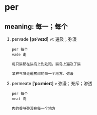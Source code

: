 # per

## meaning: 每一；每个

1. pervade **[pəˈveɪd]** `vt` 遍及；弥漫

   ```
   per 每个
   vade 走

   每只猫都在猫岛上到处跑，猫岛上遍及了猫

   某种气味走遍房间的每一个地方。弥漫
   ```

2. permeate **[ˈpɜːmieɪt]** `v` 弥漫；充斥；渗透

   ```
   per 每个
   meat 肉

   肉的香味弥漫在每一个地方
   ```
